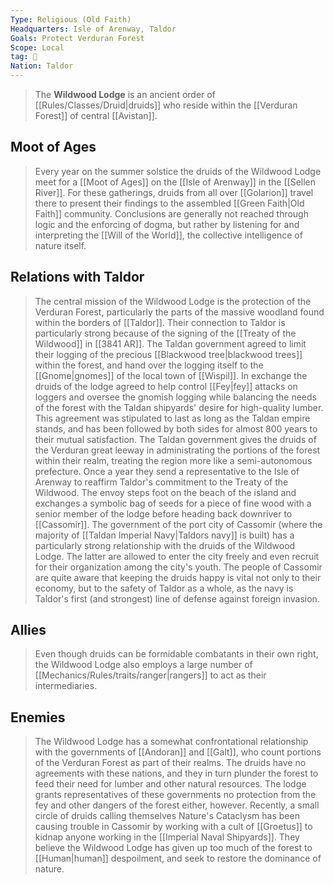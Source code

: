 ```yaml
---
Type: Religious (Old Faith)
Headquarters: Isle of Arenway, Taldor
Goals: Protect Verduran Forest
Scope: Local
tag: 👥
Nation: Taldor
---
```


> The **Wildwood Lodge** is an ancient order of [[Rules/Classes/Druid|druids]] who reside within the [[Verduran Forest]] of central [[Avistan]].



## Moot of Ages

> Every year on the summer solstice the druids of the Wildwood Lodge meet for a [[Moot of Ages]] on the [[Isle of Arenway]] in the [[Sellen River]]. For these gatherings, druids from all over [[Golarion]] travel there to present their findings to the assembled [[Green Faith|Old Faith]] community. Conclusions are generally not reached through logic and the enforcing of dogma, but rather by listening for and interpreting the [[Will of the World]], the collective intelligence of nature itself.


## Relations with Taldor

> The central mission of the Wildwood Lodge is the protection of the Verduran Forest, particularly the parts of the massive woodland found within the borders of [[Taldor]]. Their connection to Taldor is particularly strong because of the signing of the [[Treaty of the Wildwood]] in [[3841 AR]]. The Taldan government agreed to limit their logging of the precious [[Blackwood tree|blackwood trees]] within the forest, and hand over the logging itself to the [[Gnome|gnomes]] of the local town of [[Wispil]]. In exchange the druids of the lodge agreed to help control [[Fey|fey]] attacks on loggers and oversee the gnomish logging while balancing the needs of the forest with the Taldan shipyards' desire for high-quality lumber. This agreement was stipulated to last as long as the Taldan empire stands, and has been followed by both sides for almost 800 years to their mutual satisfaction.
> The Taldan government gives the druids of the Verduran great leeway in administrating the portions of the forest within their realm, treating the region more like a semi-autonomous prefecture. Once a year they send a representative to the Isle of Arenway to reaffirm Taldor's commitment to the Treaty of the Wildwood. The envoy steps foot on the beach of the island and exchanges a symbolic bag of seeds for a piece of fine wood with a senior member of the lodge before heading back downriver to [[Cassomir]].
> The government of the port city of Cassomir (where the majority of [[Taldan Imperial Navy|Taldors navy]] is built) has a particularly strong relationship with the druids of the Wildwood Lodge. The latter are allowed to enter the city freely and even recruit for their organization among the city's youth. The people of Cassomir are quite aware that keeping the druids happy is vital not only to their economy, but to the safety of Taldor as a whole, as the navy is Taldor's first (and strongest) line of defense against foreign invasion.


## Allies

> Even though druids can be formidable combatants in their own right, the Wildwood Lodge also employs a large number of [[Mechanics/Rules/traits/ranger|rangers]] to act as their intermediaries.


## Enemies

> The Wildwood Lodge has a somewhat confrontational relationship with the governments of [[Andoran]] and [[Galt]], who count portions of the Verduran Forest as part of their realms. The druids have no agreements with these nations, and they in turn plunder the forest to feed their need for lumber and other natural resources. The lodge grants representatives of these governments no protection from the fey and other dangers of the forest either, however.
> Recently, a small circle of druids calling themselves Nature's Cataclysm has been causing trouble in Cassomir by working with a cult of [[Groetus]] to kidnap anyone working in the [[Imperial Naval Shipyards]]. They believe the Wildwood Lodge has given up too much of the forest to [[Human|human]] despoilment, and seek to restore the dominance of nature.









